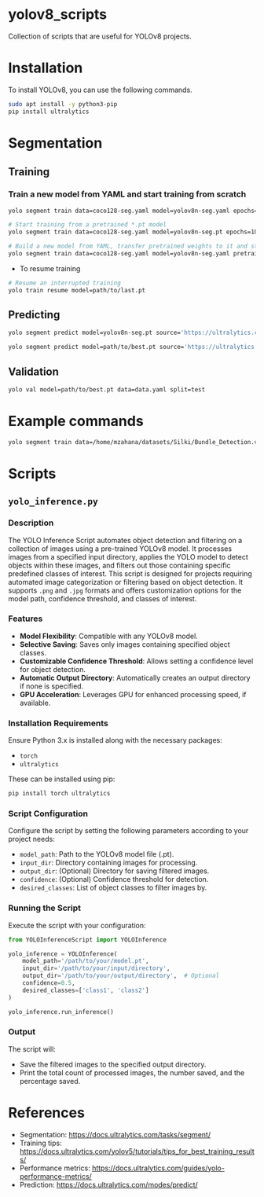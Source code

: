 # yolov8_scripts
Collection of scripts that are useful for YOLOv8 projects.

# Installation
To install YOLOv8, you can use the following commands.
```bash
sudo apt install -y python3-pip
pip install ultralytics

```


# Segmentation

## Training

### Train a new model from YAML and start training from scratch
```bash
yolo segment train data=coco128-seg.yaml model=yolov8n-seg.yaml epochs=100 imgsz=640 batch=16

# Start training from a pretrained *.pt model
yolo segment train data=coco128-seg.yaml model=yolov8n-seg.pt epochs=100 imgsz=640 batch=16

# Build a new model from YAML, transfer pretrained weights to it and start training
yolo segment train data=coco128-seg.yaml model=yolov8n-seg.yaml pretrained=yolov8n-seg.pt epochs=100 imgsz=640 batch=16
```

* To resume training
```bash
# Resume an interrupted training
yolo train resume model=path/to/last.pt
```

## Predicting
```bash
yolo segment predict model=yolov8n-seg.pt source='https://ultralytics.com/images/bus.jpg'  # predict with official model

yolo segment predict model=path/to/best.pt source='https://ultralytics.com/images/bus.jpg'  # predict with custom model
```

## Validation
```bash
yolo val model=path/to/best.pt data=data.yaml split=test
```

# Example commands
```bash
yolo segment train data=/home/mzahana/datasets/Silki/Bundle_Detection.v1i.yolov8/data.yaml model=yolov8n-seg.pt epochs=100 imgsz=640 batch=128
```

# Scripts

## `yolo_inference.py`

### Description

The YOLO Inference Script automates object detection and filtering on a collection of images using a pre-trained YOLOv8 model. It processes images from a specified input directory, applies the YOLO model to detect objects within these images, and filters out those containing specific predefined classes of interest. This script is designed for projects requiring automated image categorization or filtering based on object detection. It supports `.png` and `.jpg` formats and offers customization options for the model path, confidence threshold, and classes of interest.

### Features

- **Model Flexibility**: Compatible with any YOLOv8 model.
- **Selective Saving**: Saves only images containing specified object classes.
- **Customizable Confidence Threshold**: Allows setting a confidence level for object detection.
- **Automatic Output Directory**: Automatically creates an output directory if none is specified.
- **GPU Acceleration**: Leverages GPU for enhanced processing speed, if available.

### Installation Requirements

Ensure Python 3.x is installed along with the necessary packages:
- `torch`
- `ultralytics`

These can be installed using pip:

```sh
pip install torch ultralytics
```

### Script Configuration
Configure the script by setting the following parameters according to your project needs:

* `model_path`: Path to the YOLOv8 model file (.pt).
* `input_dir`: Directory containing images for processing.
* `output_dir`: (Optional) Directory for saving filtered images.
* `confidence`: (Optional) Confidence threshold for detection.
* `desired_classes`: List of object classes to filter images by.

### Running the Script
Execute the script with your configuration:

```python
from YOLOInferenceScript import YOLOInference

yolo_inference = YOLOInference(
    model_path='/path/to/your/model.pt',
    input_dir='/path/to/your/input/directory',
    output_dir='/path/to/your/output/directory',  # Optional
    confidence=0.5,
    desired_classes=['class1', 'class2']
)

yolo_inference.run_inference()
```

### Output
The script will:

* Save the filtered images to the specified output directory.
* Print the total count of processed images, the number saved, and the percentage saved.

# References
* Segmentation: https://docs.ultralytics.com/tasks/segment/
* Training tips: https://docs.ultralytics.com/yolov5/tutorials/tips_for_best_training_results/
* Performance metrics: https://docs.ultralytics.com/guides/yolo-performance-metrics/
* Prediction: https://docs.ultralytics.com/modes/predict/
